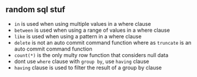 ## random sql stuf
- `in` is used when using multiple values in a where clause
- `between` is used when using a range of values in a where clause
- `like` is used when using a pattern in a where clause
- `delete` is not an auto commit command function where as `truncate` is an auto commit command function
- `count(*)` is the only multy row function that considers null data
- dont use `where` clause with `group by`, use `having` clause
- `having` clause is used to filter the result of a group by clause

